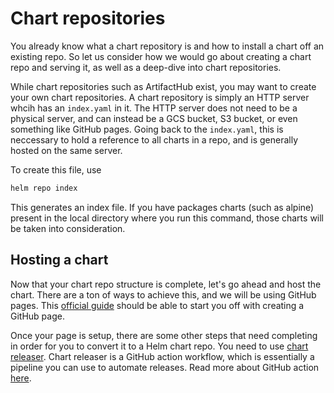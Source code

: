 # Chart repositories

You already know what a chart repository is and how to install a chart off an existing repo. So let us consider how we would go about creating a chart repo and serving it, as well as a deep-dive into chart repositories.

While chart repositories such as ArtifactHub exist, you may want to create your own chart repositories. A chart repository is simply an HTTP server whcih has an ```index.yaml``` in it. The HTTP server does not need to be a physical server, and can instead be a GCS bucket, S3 bucket, or even something like GitHub pages. Going back to the ```index.yaml```, this is neccessary to hold a reference to all charts in a repo, and is generally hosted on the same server.

To create this file, use

```bash
helm repo index
```

This generates an index file. If you have packages charts (such as alpine) present in the local directory where you run this command, those charts will be taken into consideration.

## Hosting a chart

Now that your chart repo structure is complete, let's go ahead and host the chart. There are a ton of ways to achieve this, and we will be using GitHub pages. This [official guide](https://docs.github.com/en/pages/getting-started-with-github-pages/creating-a-github-pages-site) should be able to start you off with creating a GitHub page.

Once your page is setup, there are some other steps that need completing in order for you to convert it to a Helm chart repo. You need to use [chart releaser](https://github.com/helm/chart-releaser). Chart releaser is a GitHub action workflow, which is essentially a pipeline you can use to automate releases. Read more about GitHub action [here](https://github.com/features/actions).
